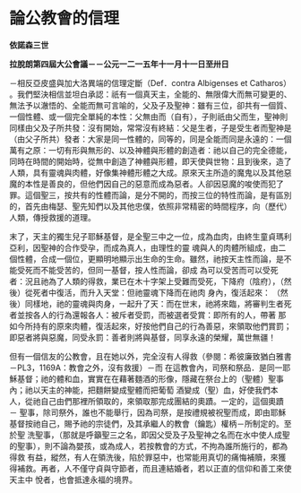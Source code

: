 # 論公教會的信理


**依諾森三世**

**拉脫朗第四屆大公會議－－公元一二一五年十一月十一日至卅日**





－相反亞皮盛與加大洛異端的信理定斷（Def．contra Albigenses et Catharos） 
。我們堅決相信並坦白承認：祇有一個真天主，全能的、無限偉大而無可變更的、無法予以澈悟的、全能而無可言喻的，父及子及聖神：雖有三位，卻共有一個質、
一個性體、或一個完全單純的本性：父無由而（自有），子則祇由父而生，聖神則同樣由父及子所共發：沒有開始，常常沒有終結：父是生者，子是受生者而聖神是
（由父子所共）發者：大家是同一性體的，同等的，同是全能而同是永遠的：一個萬有之原：一切有形與無形的、以及神體與形體的創造者：祂以自己的完全德能，
同時在時間的開始時，從無中創造了神體與形體，即天使與世物：且到後來，造了人類，具有靈魂與肉體，好像集神體形體之大成。原來天主所造的魔鬼以及其他惡
魔的本性是善良的，但他們因自己的惡意而成為惡者。人卻因惡魔的唆使而犯了罪。這個聖三，按共有的性體而論，是分不開的，而按三位的特性而論，是有區別
的，首先由梅瑟、聖先知們以及其他忠僕，依照非常精密的時間程序，向（歷代）人類，傳授救援的道理。

末了，天主的獨生兒子耶穌基督，是全聖三中之一位，成為血肉，由終生童貞瑪利亞利，因聖神的合作受孕，而成為真人，由理性的靈
魂與人的肉體所組成，由二個性體，合成一個位，更顯明地顯示出生命的生命。雖然，祂按天主性而論，是不能受死而不能受苦的，但同一基督，按人性而論，卻成
為可以受苦而可以受死者：況且祂為了人類的得救，業已在木十字架上受難而受死，下降府（陰府），（然後）從死者中復活，而升入天堂：但祂靈魂下降而在祂肉
身內，復活起來： 
（然後）同樣地，祂的靈魂與肉身，一起升了天：而在世末，祂將來臨，將審判生者死者並按各人的行為還報各人：被斥者受罰，而被選者受賞：即所有的人，帶著
那如今所持有的原來肉體，復活起來，好按他們自己的行為善惡，來領取他們賞罰；即惡者將與惡魔，同受永罰：善者則將與基督，同享永遠的榮耀，萬世無疆！

但有一個信友的公教會，且在她以外，完全沒有人得救（參閱：希彼廉致猶白雅書－PL3，1169A：教會之外，沒有救援）－而
在這教會內，司祭和祭品．是同一耶穌基督；祂的體和血，實實在在藉著麵酒的形像，隱藏在祭台上的（聖體）聖事內；祂以天主的神能，把麵餅變成聖體而把葡萄
酒變成（聖）血，好使我們本人，從祂自己由們那裡所領取的，來領取那完成團結的奧蹟。一定的，這個奧蹟 － 
聖事，除司祭外，誰也不能舉行，因為司祭，是按禮規被祝聖而成，即由耶穌基督按祂自己，賜予祂的宗徒們，及其承繼人的教會（鑰匙）權柄－所制定的。至於聖
洗聖事，（那就是呼籲聖三之名，即因父受及子及聖神之名而在水中使人成聖的聖事），則不論為嬰孩，或為成人，若按教會的方式，不拘為誰所施行的，都為得救
有益，縱然，有人在領洗後，陷於罪惡中，也常能用真切的痛悔補贖，來獲得補救。再者，人不僅守貞與守節者，而且連結婚者，若以正直的信仰和善工來使天主中
悅者，也會抵達永福的境界。

